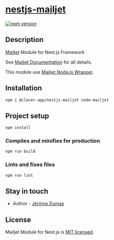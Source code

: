 # [nestjs-mailjet](https://github.com/clever-app/nestjs-mailjet)

[![npm version](https://img.shields.io/npm/v/@clever-app/nestjs-mailjet.svg)](https://www.npmjs.org/package/@clever-app/nestjs-mailjet)

## Description

[Mailjet](http://www.mailjet.com/) Module for Nest.js Framework

See [Mailjet Documentation](http://dev.mailjet.com/guides/?javascript#) for all details.

This module use [Mailjet NodeJs Wrapper](https://github.com/mailjet/mailjet-apiv3-nodejs).

## Installation

```bash
npm i @clever-app/nestjs-mailjet node-mailjet
```

## Project setup

```bash
npm install
```

### Compiles and minifies for production

```bash
npm run build
```

### Lints and fixes files

```bash
npm run lint
```

## Stay in touch

- Author - [Jérôme Dumas](https://www.linkedin.com/in/jerome-dumas/)

## License

Mailjet Module for Nest.js is [MIT licensed](LICENSE).
